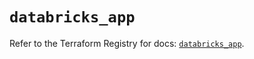 # `databricks_app`

Refer to the Terraform Registry for docs: [`databricks_app`](https://registry.terraform.io/providers/databricks/databricks/1.88.0/docs/resources/app).
